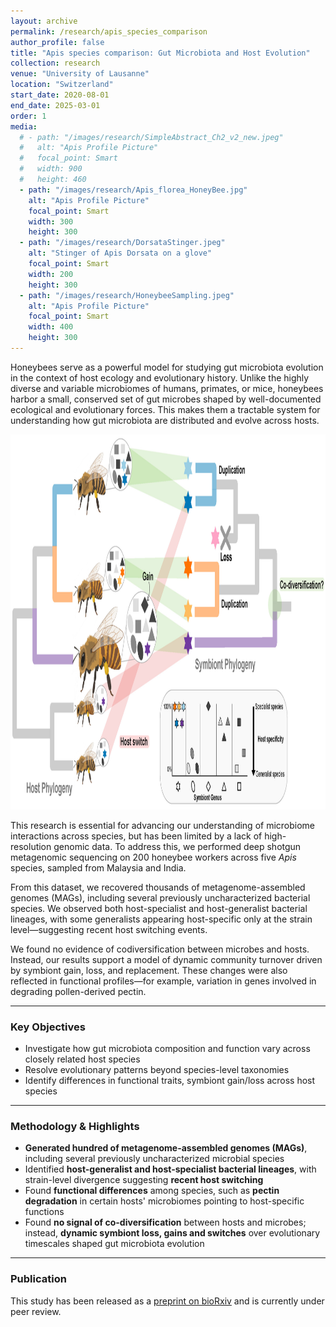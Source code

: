 ```yaml
---
layout: archive
permalink: /research/apis_species_comparison
author_profile: false
title: "Apis species comparison: Gut Microbiota and Host Evolution"
collection: research
venue: "University of Lausanne"
location: "Switzerland"
start_date: 2020-08-01
end_date: 2025-03-01
order: 1
media:
  # - path: "/images/research/SimpleAbstract_Ch2_v2_new.jpeg"
  #   alt: "Apis Profile Picture"
  #   focal_point: Smart
  #   width: 900
  #   height: 460
  - path: "/images/research/Apis_florea_HoneyBee.jpg"
    alt: "Apis Profile Picture"
    focal_point: Smart
    width: 300
    height: 300
  - path: "/images/research/DorsataStinger.jpeg"
    alt: "Stinger of Apis Dorsata on a glove"
    focal_point: Smart
    width: 200
    height: 300
  - path: "/images/research/HoneybeeSampling.jpeg"
    alt: "Apis Profile Picture"
    focal_point: Smart
    width: 400
    height: 300
---
```


Honeybees serve as a powerful model for studying gut microbiota evolution in the context of host ecology and evolutionary history. Unlike the highly diverse and variable microbiomes of humans, primates, or mice, honeybees harbor a small, conserved set of gut microbes shaped by well-documented ecological and evolutionary forces. This makes them a tractable system for understanding how gut microbiota are distributed and evolve across hosts.

<img src="/images/research/SimpleAbstract_Ch2_v2_new.jpeg" alt="Visual abstract of Apis microbiome study" width="750" height="600" />

This research is essential for advancing our understanding of microbiome interactions across species, but has been limited by a lack of high-resolution genomic data. To address this, we performed deep shotgun metagenomic sequencing on 200 honeybee workers across five *Apis* species, sampled from Malaysia and India.

From this dataset, we recovered thousands of metagenome-assembled genomes (MAGs), including several previously uncharacterized bacterial species. We observed both host-specialist and host-generalist bacterial lineages, with some generalists appearing host-specific only at the strain level—suggesting recent host switching events.

We found no evidence of codiversification between microbes and hosts. Instead, our results support a model of dynamic community turnover driven by symbiont gain, loss, and replacement. These changes were also reflected in functional profiles—for example, variation in genes involved in degrading pollen-derived pectin.

---

### Key Objectives

- Investigate how gut microbiota composition and function vary across closely related host species  
- Resolve evolutionary patterns beyond species-level taxonomies  
- Identify differences in functional traits, symbiont gain/loss across host species

---

### Methodology & Highlights

- **Generated hundred of metagenome-assembled genomes (MAGs)**, including several previously uncharacterized microbial species  
- Identified **host-generalist and host-specialist bacterial lineages**, with strain-level divergence suggesting **recent host switching**  
- Found **functional differences** among species, such as **pectin degradation** in certain hosts' microbiomes pointing to host-specific functions
- Found **no signal of co-diversification** between hosts and microbes; instead, **dynamic symbiont loss, gains and switches** over evolutionary timescales shaped gut microbiota evolution  

---

### Publication

This study has been released as a [preprint on bioRxiv](https://www.biorxiv.org/content/10.1101/2024.09.11.612390v1) and is currently under peer review.


<!-- Honeybees serve as great model for studying gut microbiota evolution in the context of host ecology and evolution given their well-documented ecology and evolutionary history. Unlike the more diverse microbiomes of humans, primates, and mice, honeybees offer a more tractable system for understanding how gut microbiota are distributed and have evolved. This research is crucial for understanding how symbiotic interactions change and evolve across species but has been hindered by the lack of high-resolution genomic data.

By leveraging shotgun metagenomics across 200 honeybees sampled from Malaysia and India, our results provide new insights into gut microbiota evolution and uncover the functional potential of the previously underexplored gut microbiota of these important pollinators. -->

<!-- <iframe src="https://cassyni.com/embed/events/MiMvAGXxaxTMCvZ75uqhpy" title="Evolution and Functional Potential of Gut Microbiota in Honeybees: A Comparative Metagenomic Approach - presented by Aiswarya Prasad (Cassyni)" frameBorder="0" scrolling="no" style="width:100%;height:100%;aspect-ratio:16/9;max-width:100%" allow="fullscreen; accelerometer; autoplay; encrypted-media; gyroscope; picture-in-picture"></iframe> -->

<!-- <img src="/images/research/SimpleAbstract_Ch2_v2_new.jpeg" alt="Apis Profile Picture" width="750" height="600">

---

**Problem**: 
  * Animals including humans, other primates and mice have a much more diverse microbiome with many more species making them harder to study towards understanding how gut microbiota are distributed and have evolved. 
  * Honeybees are a great model to study the evolution and ecology of the gut microbiome with their simple and conserved gut microbiome and well-known host ecology and evolutionary history.
  * Studying gut microbiota evolution across animals is crucial for understanding symbiotic interactions but is hampered by the lack of high-resolution genomic data.

**Challenge**:
  * Previous studies have focused on highly diverse and variable systems, significant differences in relatedness and ecology of compared populations, geographic confounding factors, and reliance on low-resolution 16S rRNA analysis.

**Expectations and Results**:
  * Using shotgun metagenomics on 200 honeybee workers from five species, we recovered thousands of metagenome-assembled genomes, identifying several novel bacterial species.
  * We found both specialist and generalist bacteria, with notable variation between host species. Some generalists emerged host-specific only at the strain level, suggesting recent host switches. 
  * No evidence of codiversification was found; instead, symbiont gains, losses, and replacements led to functional differences, such as the ability to degrade pollen-derived pectin.
  * This work has been released as a [pre-print](https://www.biorxiv.org/content/10.1101/2024.09.11.612390v1) and is currently undergoing peer-review. -->